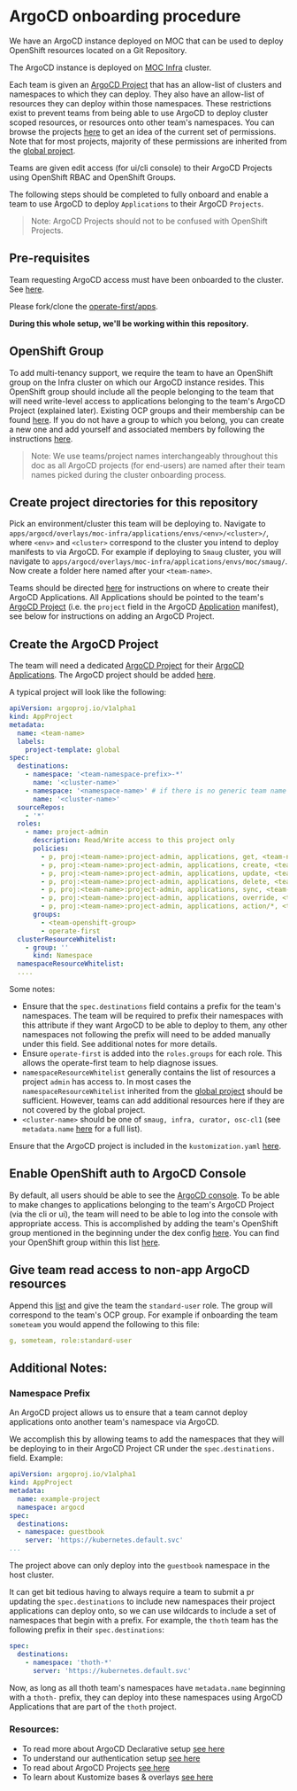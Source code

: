 # ArgoCD onboarding procedure

We have an ArgoCD instance deployed on MOC that can be used to deploy OpenShift resources located on a Git Repository.

The ArgoCD instance is deployed on [MOC Infra][1] cluster.

Each team is given an [ArgoCD Project][2] that has an allow-list of clusters and namespaces to which they can deploy.
They also have an allow-list of resources they can deploy within those namespaces. These restrictions exist to prevent
teams from being able to use ArgoCD to deploy cluster scoped resources, or resources onto other team's namespaces. You
can browse the projects [here][3] to get an idea of the current set of permissions. Note that for most projects,
majority of these permissions are inherited from the [global project][4].

Teams are given edit access (for ui/cli console) to their ArgoCD Projects using OpenShift RBAC and OpenShift Groups.

The following steps should be completed to fully onboard and enable a team to use ArgoCD to deploy `Applications` to
their ArgoCD `Projects`.

> Note: ArgoCD Projects should not to be confused with OpenShift Projects.

## Pre-requisites
Team requesting ArgoCD access must have been onboarded to the cluster. See [here][5].

Please fork/clone the [operate-first/apps][6].

**During this whole setup, we'll be working within this repository.**

## OpenShift Group

To add multi-tenancy support, we require the team to have an OpenShift group on the Infra cluster on which our ArgoCD
instance resides. This OpenShift group should include all the people belonging to the team that will need write-level
access to applications belonging to the team's ArgoCD Project (explained later). Existing OCP groups and their
membership can be found [here][19]. If you do not have a group to which you belong, you can create a new one and add
yourself and associated members by following the instructions [here][20].

> Note: We use teams/project names interchangeably throughout this doc as all ArgoCD projects (for end-users) are named
> after their team names picked during the cluster onboarding process.

## Create project directories for this repository
Pick an environment/cluster this team will be deploying to. Navigate to
`apps/argocd/overlays/moc-infra/applications/envs/<env>/<cluster>/`, where `<env>` and `<cluster>` correspond to the
cluster you intend to deploy manifests to via ArgoCD. For example if deploying to `Smaug` cluster, you will navigate to
`apps/argocd/overlays/moc-infra/applications/envs/moc/smaug/`. Now create a folder here named after your `<team-name>`.

Teams should be directed [here][9] for instructions on where to create their ArgoCD Applications. All Applications
should be pointed to the team's [ArgoCD Project][3] (i.e. the `project` field in the ArgoCD [Application][7] manifest),
see below for instructions on adding an ArgoCD Project.

## Create the ArgoCD Project
The team will need a dedicated [ArgoCD Project][2] for their [ArgoCD Applications][7]. The ArgoCD project should be
added [here][3].

A typical project will look like the following:

```yaml
apiVersion: argoproj.io/v1alpha1
kind: AppProject
metadata:
  name: <team-name>
  labels:
    project-template: global
spec:
  destinations:
    - namespace: '<team-namespace-prefix>-*'
      name: '<cluster-name>'
    - namespace: '<namespace-name>' # if there is no generic team name prefix, then specify namespaces individually
      name: '<cluster-name>'
  sourceRepos:
    - '*'
  roles:
    - name: project-admin
      description: Read/Write access to this project only
      policies:
        - p, proj:<team-name>:project-admin, applications, get, <team-name>/*, allow
        - p, proj:<team-name>:project-admin, applications, create, <team-name>/*, allow
        - p, proj:<team-name>:project-admin, applications, update, <team-name>/*, allow
        - p, proj:<team-name>:project-admin, applications, delete, <team-name>/*, allow
        - p, proj:<team-name>:project-admin, applications, sync, <team-name>/*, allow
        - p, proj:<team-name>:project-admin, applications, override, <team-name>/*, allow
        - p, proj:<team-name>:project-admin, applications, action/*, <team-name>/*, allow
      groups:
        - <team-openshift-group>
        - operate-first
  clusterResourceWhitelist:
    - group: ''
      kind: Namespace
  namespaceResourceWhitelist:
  ....
```

Some notes:

* Ensure that the `spec.destinations` field contains a prefix for the team's namespaces. The team will be required to
prefix their namespaces with this attribute if they want ArgoCD to be able to deploy to them, any other namespaces not
following the prefix will need to be added manually under this field. See additional notes for more details.
* Ensure `operate-first` is added into the `roles.groups` for each role. This allows the operate-first team to help
diagnose issues.
* `namespaceResourceWhitelist` generally contains the list of resources a project `admin` has access to. In most cases
the `namespaceResourceWhitelist` inherited from the [global project][4] should be sufficient. However, teams can add
additional resources here if they are not covered by the global project.
* `<cluster-name>` should be one of `smaug, infra, curator, osc-cl1` (see `metadata.name` [here][19] for a
 full list).

Ensure that the ArgoCD project is included in the `kustomization.yaml` [here][11].

## Enable OpenShift auth to ArgoCD Console
By default, all users should be able to see the [ArgoCD console][12]. To be able to make changes to applications
belonging to the team's ArgoCD Project (via the cli or ui), the team will need to be able to log into the console with
appropriate access. This is accomplished by adding the team's OpenShift group mentioned in the beginning under the dex
config [here][13]. You can find your OpenShift group within this list [here][19].

## Give team read access to non-app ArgoCD resources

Append this [list][14] and give the team the `standard-user` role. The group will correspond to the team's OCP group.
For example if onboarding the team `someteam` you would append the following to this file:

```yaml
g, someteam, role:standard-user
```

## Additional Notes:

### Namespace Prefix
An ArgoCD project allows us to ensure that a team cannot deploy applications onto another team's namespace via ArgoCD.

We accomplish this by allowing teams to add the namespaces that they will be deploying to in their ArgoCD Project CR
under the `spec.destinations.` field. Example:

```yaml
apiVersion: argoproj.io/v1alpha1
kind: AppProject
metadata:
  name: example-project
  namespace: argocd
spec:
  destinations:
  - namespace: guestbook
    server: 'https://kubernetes.default.svc'
...
```

The project above can only deploy into the `guestbook` namespace in the host cluster.

It can get bit tedious having to always require a team to submit a pr updating the `spec.destinations` to include new
namespaces their project applications can deploy onto, so we can use wildcards to include a set of namespaces that begin
with a prefix. For example, the `thoth` team has the following prefix in their `spec.destinations`:

```yaml
spec:
  destinations:
    - namespace: 'thoth-*'
      server: 'https://kubernetes.default.svc'
```

Now, as long as all thoth team's namespaces have `metadata.name` beginning with a `thoth-` prefix, they can deploy into
these namespaces using ArgoCD Applications that are part of the `thoth` project.

### Resources:

- To read more about ArgoCD Declarative setup [see here][15]
- To understand our authentication setup [see here][16]
- To read about ArgoCD Projects [see here][2]
- To learn about Kustomize bases & overlays [see here][17]

[1]: https://github.com/operate-first/apps/tree/master/argocd/overlays/moc-infra
[2]: https://argoproj.github.io/argo-cd/user-guide/projects/
[3]: https://github.com/operate-first/apps/tree/master/argocd/overlays/moc-infra/projects
[4]: https://github.com/operate-first/apps/blob/master/argocd/overlays/moc-infra/projects/global_project.yaml
[5]: ../cluster-scope/onboarding_project.md
[6]: https://github.com/operate-first/apps
[7]: https://argoproj.github.io/argo-cd/operator-manual/declarative-setup/#applications
[8]: https://github.com/operate-first/apps/tree/master/argocd/overlays/moc-infra/applications/envs
[9]: add_application.md
[10]: https://github.com/operate-first/apps/tree/master/argocd/overlays/moc-infra/secrets/clusters
[11]: https://github.com/operate-first/apps/blob/master/argocd/overlays/moc-infra/projects/kustomization.yaml
[12]: https://argocd.operate-first.cloud
[13]: https://github.com/operate-first/apps/blob/master/argocd/overlays/moc-infra/configs/argo_cm/dex.config#L11
[14]: https://github.com/operate-first/apps/blob/master/argocd/overlays/moc-infra/configs/argo_rbac_cm/policy.csv
[15]: https://argoproj.github.io/argo-cd/operator-manual/declarative-setup/
[16]: https://argoproj.github.io/argo-cd/operator-manual/user-management/#dex
[17]: https://kubernetes.io/docs/tasks/manage-kubernetes-objects/kustomization/#bases-and-overlays
[18]: https://github.com/operate-first/apps/tree/master/argocd/overlays/moc-infra/applications
[19]: https://github.com/operate-first/apps/tree/master/cluster-scope/base/user.openshift.io/groups
[20]: ../cluster-scope/create_ocp_group.md
